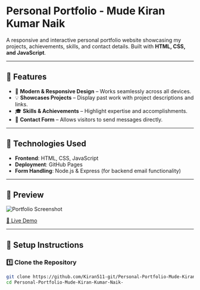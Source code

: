 # Personal Portfolio - Mude Kiran Kumar Naik

A responsive and interactive personal portfolio website showcasing my projects, achievements, skills, and contact details. Built with **HTML, CSS, and JavaScript**.

---

## 🌟 Features
- 📌 **Modern & Responsive Design** – Works seamlessly across all devices.
- 💡 **Showcases Projects** – Display past work with project descriptions and links.
- 🎓 **Skills & Achievements** – Highlight expertise and accomplishments.
- 📧 **Contact Form** – Allows visitors to send messages directly.

---

## 🚀 Technologies Used
- **Frontend**: HTML, CSS, JavaScript
- **Deployment**: GitHub Pages
- **Form Handling**: Node.js & Express (for backend email functionality)

---

## 📸 Preview
![Portfolio Screenshot](https://via.placeholder.com/1200x600.png?text=Portfolio+Preview)

[🔗 Live Demo](https://kiran511-git.github.io/Personal-Portfolio-Mude-Kiran-Kumar-Naik-/)

---

## 🔧 Setup Instructions

### 1️⃣ Clone the Repository
```sh
git clone https://github.com/Kiran511-git/Personal-Portfolio-Mude-Kiran-Kumar-Naik-.git
cd Personal-Portfolio-Mude-Kiran-Kumar-Naik-

